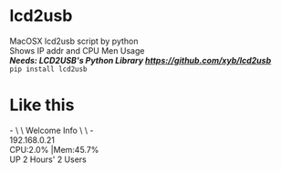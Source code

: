 # lcd2usb
MacOSX lcd2usb script by python  
Shows IP addr and CPU Men Usage  
***Needs: LCD2USB's Python Library https://github.com/xyb/lcd2usb***  
```pip install lcd2usb```


# Like this
\- \ \  Welcome Info \ \ \-  
    192.168.0.21  
CPU:2.0% |Mem:45.7%  
UP 2 Hours' 2 Users
